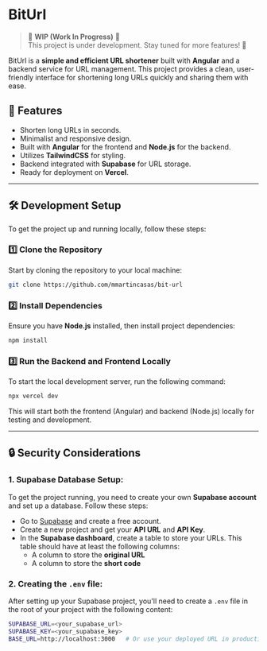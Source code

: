 # BitUrl

> 🚧 **WIP (Work In Progress)** 🚧  
> This project is under development. Stay tuned for more features! 👀


BitUrl is a **simple and efficient URL shortener** built with **Angular** and a backend service for URL management. This project provides a clean, user-friendly interface for shortening long URLs quickly and sharing them with ease.

## 🚀 Features
- Shorten long URLs in seconds.
- Minimalist and responsive design.
- Built with **Angular** for the frontend and **Node.js** for the backend.
- Utilizes **TailwindCSS** for styling.
- Backend integrated with **Supabase** for URL storage.
- Ready for deployment on **Vercel**.

---

## 🛠 Development Setup

To get the project up and running locally, follow these steps:

### 1️⃣ Clone the Repository
Start by cloning the repository to your local machine:

```bash
git clone https://github.com/mmartincasas/bit-url
```

### 2️⃣ Install Dependencies
Ensure you have **Node.js** installed, then install project dependencies:

```bash
npm install
```

### 3️⃣ Run the Backend and Frontend Locally
To start the local development server, run the following command:

```bash
npx vercel dev
```
This will start both the frontend (Angular) and backend (Node.js) locally for testing and development.

---

## 🔒 Security Considerations

### 1. **Supabase Database Setup**:
To get the project running, you need to create your own **Supabase account** and set up a database. Follow these steps:

- Go to [Supabase](https://supabase.io) and create a free account.
- Create a new project and get your **API URL** and **API Key**.
- In the **Supabase dashboard**, create a table to store your URLs. This table should have at least the following columns:
  - A column to store the **original URL**
  - A column to store the **short code**

### 2. **Creating the `.env` file**:
After setting up your Supabase project, you'll need to create a `.env` file in the root of your project with the following content:

```bash
SUPABASE_URL=<your_supabase_url>
SUPABASE_KEY=<your_supabase_key>
BASE_URL=http://localhost:3000   # Or use your deployed URL in production
```

